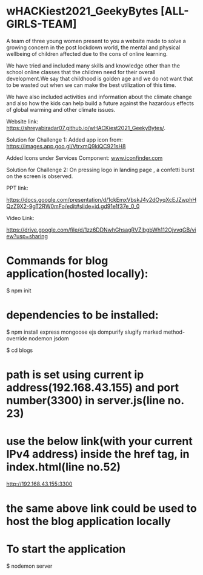 # wHACKiest2021_GeekyBytes [ALL-GIRLS-TEAM]
A team of three young women present to you a website made to solve a growing concern in the post lockdown world, the mental and physical wellbeing of children affected due to the cons of online learning.

We have tried and included many skills and knowledge other than the school online classes that the children need for their overall development.We say that childhood is golden age and we do not want that to be wasted out when we can make the best utilization of this time.

We have also included activities and information about the climate change and also how the kids can help build a future against the hazardous effects of global warming and other climate issues.

Website link: 
 https://shreyabiradar07.github.io/wHACKiest2021_GeekyBytes/.
 
 Solution for Challenge 1:
 Added app icon from: https://images.app.goo.gl/VtrxmQ9kiQC921sH8
 
 Added Icons under Services Component:
 www.iconfinder.com

Solution for Challenge 2:
On pressing logo in landing page , a confetti burst on the screen is observed.


PPT link:

https://docs.google.com/presentation/d/1ckEmxVbskJ4y2dOyqXcEJZwphHQzZ9X2-9gT2RW0mFo/edit#slide=id.gd91e1f37e_0_0

Video Link:

https://drive.google.com/file/d/1zz6DDNwhGhsagRVZlbgbWh112OjvvqGB/view?usp=sharing

# Commands for blog application(hosted locally):
$ npm init

# dependencies to be installed:
$ npm install express mongoose ejs dompurify slugify marked method-override nodemon jsdom

$ cd blogs

# path is set using current ip address(192.168.43.155) and port number(3300) in server.js(line no. 23)

# use the below link(with your current IPv4 address) inside the href tag, in index.html(line no.52)
http://192.168.43.155:3300

# the same above link could be used to host the blog application locally

# To start the application
$ nodemon server
